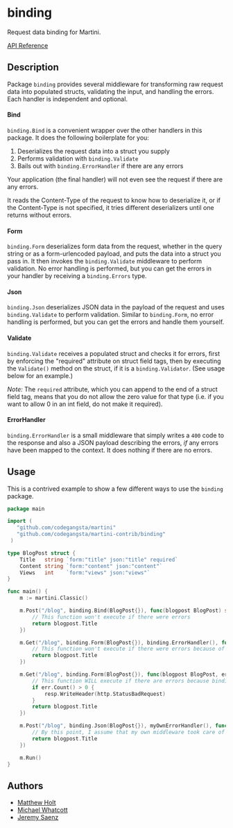 # binding

Request data binding for Martini.

[API Reference](http://godoc.org/github.com/codegangsta/martini-contrib/binding)



## Description

Package `binding` provides several middleware for transforming raw request data into populated structs, validating the input, and handling the errors. Each handler is independent and optional.

#### Bind

`binding.Bind` is a convenient wrapper over the other handlers in this package. It does the following boilerplate for you:

1. Deserializes the request data into a struct you supply
2. Performs validation with `binding.Validate`
3. Bails out with `binding.ErrorHandler` if there are any errors

Your application (the final handler) will not even see the request if there are any errors.

It reads the Content-Type of the request to know how to deserialize it, or if the Content-Type is not specified, it tries different deserializers until one returns without errors.

#### Form

`binding.Form` deserializes form data from the request, whether in the query string or as a form-urlencoded payload, and puts the data into a struct you pass in. It then invokes the `binding.Validate` middleware to perform validation. No error handling is performed, but you can get the errors in your handler by receiving a `binding.Errors` type.


#### Json

`binding.Json` deserializes JSON data in the payload of the request and uses `binding.Validate` to perform validation. Similar to `binding.Form`, no error handling is performed, but you can get the errors and handle them yourself.


#### Validate

`binding.Validate` receives a populated struct and checks it for errors, first by enforcing the "required" attribute on struct field tags, then by executing the `Validate()` method on the struct, if it is a `binding.Validator`. (See usage below for an example.)

*Note:* The `required` attribute, which you can append to the end of a struct field tag, means that you do not allow the zero value for that type (i.e. if you want to allow 0 in an int field, do not make it required).


#### ErrorHandler

`binding.ErrorHandler` is a small middleware that simply writes a `400` code to the response and also a JSON payload describing the errors, *if* any errors have been mapped to the context. It does nothing if there are no errors.



## Usage

This is a contrived example to show a few different ways to use the `binding` package.

```go
package main

import (
   "github.com/codegangsta/martini"
   "github.com/codegangsta/martini-contrib/binding"
 )

type BlogPost struct {
	Title   string `form:"title" json:"title" required`
	Content string `form:"content" json:"content"`
	Views   int    `form:"views" json:"views"`
}

func main() {
	m := martini.Classic()

	m.Post("/blog", binding.Bind(BlogPost{}), func(blogpost BlogPost) string {
		// This function won't execute if there were errors
		return blogpost.Title
	})

	m.Get("/blog", binding.Form(BlogPost{}), binding.ErrorHandler(), func(blogpost BlogPost) string {
		// This function won't execute if there were errors because of the ErrorHandler middleware
		return blogpost.Title
	})

	m.Get("/blog", binding.Form(BlogPost{}), func(blogpost BlogPost, err binding.Errors, resp http.ResponseWriter) string {
		// This function WILL execute if there are errors because binding.Form doesn't handle errors
		if err.Count() > 0 {
			resp.WriteHeader(http.StatusBadRequest)
		}
		return blogpost.Title
	})

	m.Post("/blog", binding.Json(BlogPost{}), myOwnErrorHandler(), func(blogpost BlogPost) string {
		// By this point, I assume that my own middleware took care of any errors
		return blogpost.Title
	})

	m.Run()
}
```

## Authors
* [Matthew Holt](https://github.com/mholt)
* [Michael Whatcott](https://github.com/mdwhatcott)
* [Jeremy Saenz](https://github.com/codegangsta)
